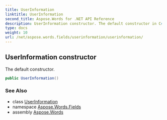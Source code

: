 ```yaml
---
title: UserInformation
linktitle: UserInformation
second_title: Aspose.Words for .NET API Reference
description: UserInformation constructor. The default constructor in C#.
type: docs
weight: 10
url: /net/aspose.words.fields/userinformation/userinformation/
---
```

## UserInformation constructor

The default constructor.

```csharp
public UserInformation()
```

### See Also

* class [UserInformation](../)
* namespace [Aspose.Words.Fields](../../userinformation/)
* assembly [Aspose.Words](../../../)
